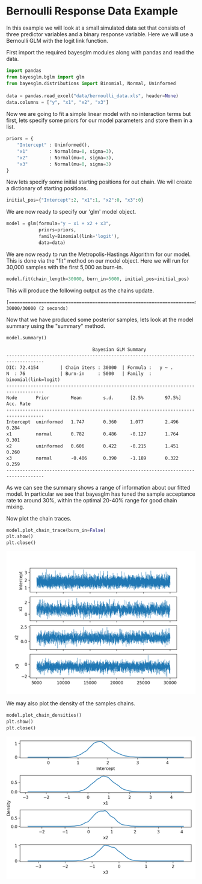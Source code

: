 Bernoulli Response Data Example
========

In this example we will look at a small simulated data set that consists of three predictor variables and a binary response variable. Here we will use a Bernoulli GLM with the logit link function.

First import the required bayesglm modules along with pandas and read the data.
```python
import pandas
from bayesglm.bglm import glm
from bayesglm.distributions import Binomial, Normal, Uninformed

data = pandas.read_excel("data/bernoulli_data.xls", header=None)
data.columns = ["y", "x1", "x2", "x3"]
```

Now we are going to fit a simple linear model with no interaction terms but first, lets specify some priors for our model parameters and store them in a list.

```python
priors = {
    "Intercept" : Uninformed(),
    "x1"        : Normal(mu=0, sigma=3),
    "x2"        : Normal(mu=0, sigma=3),
    "x3"        : Normal(mu=0, sigma=3)
}
```

Now lets specify some initial starting positions for out chain.
We will create a dictionary of starting positions.
```python
initial_pos={"Intercept":2, "x1":1, "x2":0, "x3":0}
```

We are now ready to specify our 'glm' model object.

```python
model = glm(formula="y ~ x1 + x2 + x3",
            priors=priors,
            family=Binomial(link='logit'),
            data=data)
```

We are now ready to run the Metropolis-Hastings Algorithm for our model. This is done via the "fit" method on our model object. Here we will run for 30,000 samples with the first 5,000 as burn-in.

```python
model.fit(chain_length=30000, burn_in=5000, initial_pos=initial_pos)
```
This will produce the following output as the chains update.
```
[=====================================================================>] 30000/30000 (2 seconds)
```

Now that we have produced some posterior samples, lets look at the model summary using the "summary" method.

```python
model.summary()
```
```
                                Bayesian GLM Summary
------------------------------------------------------------------------------------
DIC: 72.4154        | Chain iters : 30000  | Formula :   y ~ .          
N  : 76             | Burn-in     : 5000   | Family  :   binomial(link=logit)
------------------------------------------------------------------------------------
Node       Prior        Mean        s.d.      [2.5%        97.5%]       Acc. Rate
------------------------------------------------------------------------------------
Intercept  uninformed   1.747       0.360     1.077        2.496        0.284       
x1         normal       0.782       0.486     -0.127       1.764        0.301       
x2         uninformed   0.606       0.422     -0.215       1.451        0.260       
x3         normal       -0.406      0.390     -1.189       0.322        0.259       
------------------------------------------------------------------------------------
```

As we can see the summary shows a range of information about our fitted model. In particular we see that bayesglm has tuned the sample acceptance rate to around 30%, within the optimal 20-40% range for good chain mixing. 

Now plot the chain traces.
```python
model.plot_chain_trace(burn_in=False)
plt.show()
plt.close()
```

![Chains](images/bernoulli_chains.png)

We may also plot the density of the samples chains.

```python
model.plot_chain_densities()
plt.show()
plt.close()
```

![Densities](images/bernoulli_densities.png)


    
    